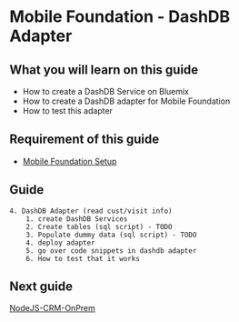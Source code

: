 #  Mobile Foundation - DashDB Adapter



## What you will learn on this guide

 - How to create a DashDB Service on Bluemix
 - How to create a DashDB adapter for Mobile Foundation
 - How to test this adapter

## Requirement of this guide

- [Mobile Foundation Setup](/Lab/Contents/MFP-Setup-Mobile-Foundation-on-Bluemix/Readme.md)


## Guide

```
4. DashDB Adapter (read cust/visit info)
    1. create DashDB Services
    2. Create tables (sql script) - TODO
    3. Populate dummy data (sql script) - TODO
    4. deploy adapter
    5. go over code snippets in dashdb adapter
    6. How to test that it works
```




## Next guide

[NodeJS-CRM-OnPrem](/Lab/Contents/NodeJS-CRM-OnPrem/Readme.md)   
